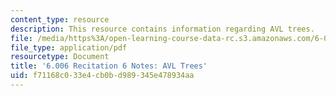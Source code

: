 ```yaml
---
content_type: resource
description: This resource contains information regarding AVL trees.
file: /media/https%3A/open-learning-course-data-rc.s3.amazonaws.com/6-006-introduction-to-algorithms-fall-2011/f71168c033e4cb0bd989345e478934aa_MIT6_006F11_rec06.pdf
file_type: application/pdf
resourcetype: Document
title: '6.006 Recitation 6 Notes: AVL Trees'
uid: f71168c0-33e4-cb0b-d989-345e478934aa
---
```

